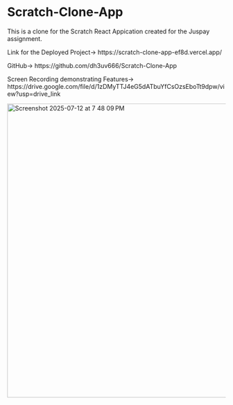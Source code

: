 # Scratch-Clone-App
This is a clone for the Scratch React Appication created for the Juspay assignment. 
<p>Link for the Deployed Project-> https://scratch-clone-app-ef8d.vercel.app/</p>
<p>GitHub-> https://github.com/dh3uv666/Scratch-Clone-App</p>
<p>Screen Recording demonstrating Features-> https://drive.google.com/file/d/1zDMyTTJ4eG5dATbuYfCsOzsEboTt9dpw/view?usp=drive_link</p>
<img width="1280" height="677" alt="Screenshot 2025-07-12 at 7 48 09 PM" src="https://github.com/user-attachments/assets/7bbf062b-4d7a-4c67-80d1-b4408c6f212e" />
